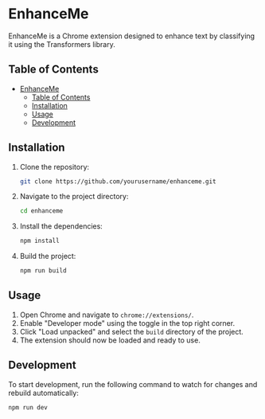 # EnhanceMe

EnhanceMe is a Chrome extension designed to enhance text by classifying it using the Transformers library.

## Table of Contents

- [EnhanceMe](#enhanceme)
  - [Table of Contents](#table-of-contents)
  - [Installation](#installation)
  - [Usage](#usage)
  - [Development](#development)

## Installation

1. Clone the repository:
    ```sh
    git clone https://github.com/yourusername/enhanceme.git
    ```
2. Navigate to the project directory:
    ```sh
    cd enhanceme
    ```
3. Install the dependencies:
    ```sh
    npm install
    ```
4. Build the project:
    ```sh
    npm run build
    ```

## Usage

1. Open Chrome and navigate to `chrome://extensions/`.
2. Enable "Developer mode" using the toggle in the top right corner.
3. Click "Load unpacked" and select the `build` directory of the project.
4. The extension should now be loaded and ready to use.

## Development

To start development, run the following command to watch for changes and rebuild automatically:
```sh
npm run dev
```

